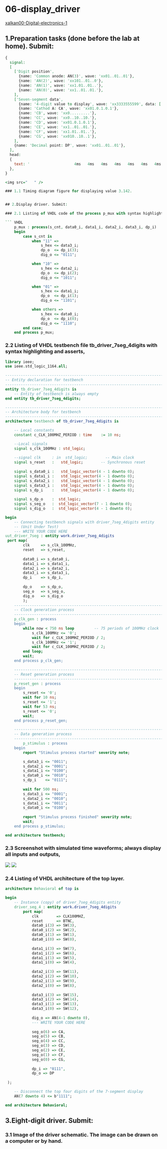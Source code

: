 # 06-display_driver
[xalkan00-Digital-electronics-1](https://github.com/xalkan00/Digital-electronics-1)



## 1.Preparation tasks (done before the lab at home). Submit:
``` vhdl
{
  signal:
  [
    ['Digit position',
      {name: 'Common anode: AN(3)', wave: 'xx01..01..01'},
      {name: 'AN(2)', wave: 'xx101..01..0'},
      {name: 'AN(1)', wave: 'xx1.01..01..'},
      {name: 'AN(0)', wave: 'xx1..01..01.'},
    ],
    ['Seven-segment data',
      {name: '4-digit value to display', wave: 'xx3333555599', data: ['3','1','4','2','3','1','4','2','3','1']},
      {name: 'Cathod A: CA', wave: 'xx01.0.1.0.1'},
      {name: 'CB', wave: 'xx0.........'},
      {name: 'CC', wave: 'xx0..10..10.'},
      {name: 'CD', wave: 'xx01.0.1.0.1'},
      {name: 'CE', wave: 'xx1..01..01.'},
      {name: 'CF', wave: 'xx1.01..01..'},
      {name: 'CG', wave: 'xx010..10..1'},
    ],
    {name: 'Decimal point: DP', wave: 'xx01..01..01'},
  ],
  head:
  {
    text: '                    4ms   4ms   4ms   4ms   4ms   4ms   4ms   4ms   4ms   4ms',
  },
}

<img src="   " />

### 1.1 Timing diagram figure for displaying value 3.142.


## 2.Display driver. Submit:

### 2.1 Listing of VHDL code of the process p_mux with syntax highlighting.

``` VHDL
    p_mux : process(s_cnt, data0_i, data1_i, data2_i, data3_i, dp_i)
    begin
        case s_cnt is
            when "11" =>
                s_hex <= data3_i;
                dp_o  <= dp_i(3);
                dig_o <= "0111";

            when "10" =>
                s_hex <= data2_i;
                dp_o  <= dp_i(2);
                dig_o <= "1011";

            when "01" =>
                s_hex <= data1_i;
                dp_o  <= dp_i(1);
                dig_o <= "1101";

            when others =>
                s_hex <= data0_i;
                dp_o  <= dp_i(0);
                dig_o <= "1110";
        end case;
    end process p_mux;
```

### 2.2 Listing of VHDL testbench file tb_driver_7seg_4digits with syntax highlighting and asserts,

``` VHDL
library ieee;
use ieee.std_logic_1164.all;

------------------------------------------------------------------------
-- Entity declaration for testbench
------------------------------------------------------------------------
entity tb_driver_7seg_4digits is
    -- Entity of testbench is always empty
end entity tb_driver_7seg_4digits;

------------------------------------------------------------------------
-- Architecture body for testbench
------------------------------------------------------------------------
architecture testbench of tb_driver_7seg_4digits is

    -- Local constants
    constant c_CLK_100MHZ_PERIOD : time    := 10 ns;

    --Local signals
    signal s_clk_100MHz : std_logic;
    
    --signal clk     : in  std_logic;        -- Main clock        
    signal s_reset   :   std_logic;        -- Synchronous reset 
                                                         
    signal s_data0_i :   std_logic_vector(4 - 1 downto 0);      
    signal s_data1_i :   std_logic_vector(4 - 1 downto 0);      
    signal s_data2_i :   std_logic_vector(4 - 1 downto 0);      
    signal s_data3_i :   std_logic_vector(4 - 1 downto 0);      
    signal s_dp_i    :   std_logic_vector(4 - 1 downto 0);      
                                                         
    signal s_dp_o    :  std_logic;                             
    signal s_seg_o   :  std_logic_vector(7 - 1 downto 0);      
    signal s_dig_o   :  std_logic_vector(4 - 1 downto 0);                                                          

begin
    -- Connecting testbench signals with driver_7seg_4digits entity
    -- (Unit Under Test)
    --- WRITE YOUR CODE HERE
uut_driver_7seg : entity work.driver_7seg_4digits
 port map(
        clk     => s_clk_100MHz,
        reset   => s_reset,
               
        data0_i => s_data0_i,
        data1_i => s_data1_i,
        data2_i => s_data2_i,
        data3_i => s_data3_i,
        dp_i    => s_dp_i,
               
        dp_o    => s_dp_o,
        seg_o   => s_seg_o,
        dig_o   => s_dig_o 
        );
    --------------------------------------------------------------------
    -- Clock generation process
    --------------------------------------------------------------------
    p_clk_gen : process
    begin
        while now < 750 ns loop         -- 75 periods of 100MHz clock
            s_clk_100MHz <= '0';
            wait for c_CLK_100MHZ_PERIOD / 2;
            s_clk_100MHz <= '1';
            wait for c_CLK_100MHZ_PERIOD / 2;
        end loop;
        wait;
    end process p_clk_gen;

    --------------------------------------------------------------------
    -- Reset generation process
    --------------------------------------------------------------------
    p_reset_gen : process
    begin
        s_reset <= '0';
        wait for 10 ns;         
        s_reset <= '1';                 
        wait for 53 ns;         
        s_reset <= '0';
        wait;
    end process p_reset_gen;

    --------------------------------------------------------------------
    -- Data generation process
    --------------------------------------------------------------------
        p_stimulus : process
    begin
        report "Stimulus process started" severity note;

        s_data3_i <= "0011";
        s_data2_i <= "0001";
        s_data1_i <= "0100";
        s_data0_i <= "0010";
        s_dp_i    <= "0111";
        
        wait for 500 ns;
        s_data3_i <= "0001";
        s_data2_i <= "0010";
        s_data1_i <= "0011";
        s_data0_i <= "0100";
        
        report "Stimulus process finished" severity note;
        wait;
    end process p_stimulus;

end architecture testbench;
```

### 2.3 Screenshot with simulated time waveforms; always display all inputs and outputs,
<img src="https://github.com/xalkan00/Digital-electronics-1/blob/main/Labs/06-display_driver/image/simulace%201.png" />
<img src="https://github.com/xalkan00/Digital-electronics-1/blob/main/Labs/06-display_driver/image/simulace%202.png" />

### 2.4 Listing of VHDL architecture of the top layer.

``` VHDL
architecture Behavioral of top is

begin
    -- Instance (copy) of driver_7seg_4digits entity
    driver_seg_4 : entity work.driver_7seg_4digits
        port map(
            clk        => CLK100MHZ,
            reset      => BTNC,
            data0_i(3) => SW(3),
            data0_i(2) => SW(2),
            data0_i(1) => SW(1),
            data0_i(0) => SW(0),
            
            data1_i(3) => SW(7),
            data1_i(2) => SW(6),
            data1_i(1) => SW(5),
            data1_i(0) => SW(4),
            
            data2_i(3) => SW(11),
            data2_i(2) => SW(10),
            data2_i(1) => SW(9),
            data2_i(0) => SW(8),
            
            data3_i(3) => SW(15),
            data3_i(2) => SW(14),
            data3_i(1) => SW(13),
            data3_i(0) => SW(12),
            
            dig_o => AN(4-1 downto 0),
            --- WRITE YOUR CODE HERE
            
            seg_o(6) => CA,
            seg_o(5) => CB,
            seg_o(4) => CC,
            seg_o(3) => CD,
            seg_o(2) => CE,
            seg_o(1) => CF,
            seg_o(0) => CG,
            
            dp_i => "0111",
            dp_o => DP
            
 );

    -- Disconnect the top four digits of the 7-segment display
    AN(7 downto 4) <= b"1111";

end architecture Behavioral;
```

## 3.Eight-digit driver. Submit:

### 3.1 Image of the driver schematic. The image can be drawn on a computer or by hand.
